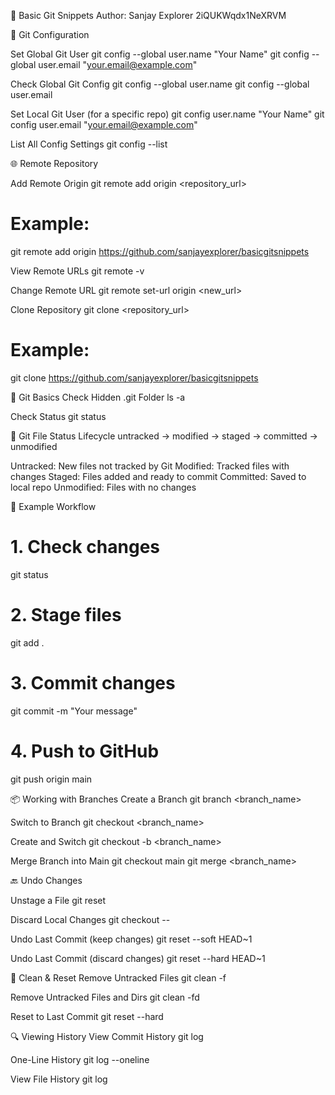 📁 Basic Git Snippets
Author: Sanjay Explorer 2iQUKWqdx1NeXRVM

🔧 Git Configuration

Set Global Git User
git config --global user.name "Your Name"
git config --global user.email "your.email@example.com"

Check Global Git Config
git config --global user.name
git config --global user.email

Set Local Git User (for a specific repo)
git config user.name "Your Name"
git config user.email "your.email@example.com"

List All Config Settings
git config --list


🌐 Remote Repository

Add Remote Origin
git remote add origin <repository_url>
# Example:
git remote add origin https://github.com/sanjayexplorer/basicgitsnippets

View Remote URLs
git remote -v

Change Remote URL
git remote set-url origin <new_url>

Clone Repository
git clone <repository_url>
# Example:
git clone https://github.com/sanjayexplorer/basicgitsnippets

📂 Git Basics
Check Hidden .git Folder
ls -a

Check Status
git status

🔄 Git File Status Lifecycle
untracked → modified → staged → committed → unmodified

Untracked: New files not tracked by Git
Modified: Tracked files with changes
Staged: Files added and ready to commit
Committed: Saved to local repo
Unmodified: Files with no changes

🧪 Example Workflow

# 1. Check changes
git status

# 2. Stage files
git add .

# 3. Commit changes
git commit -m "Your message"

# 4. Push to GitHub
git push origin main

📦 Working with Branches
Create a Branch
git branch <branch_name>

Switch to Branch
git checkout <branch_name>

Create and Switch
git checkout -b <branch_name>

Merge Branch into Main
git checkout main
git merge <branch_name>

🔙 Undo Changes

Unstage a File
git reset <file>

Discard Local Changes
git checkout -- <file>

Undo Last Commit (keep changes)
git reset --soft HEAD~1

Undo Last Commit (discard changes)
git reset --hard HEAD~1

🧹 Clean & Reset
Remove Untracked Files
git clean -f

Remove Untracked Files and Dirs
git clean -fd

Reset to Last Commit
git reset --hard

🔍 Viewing History
View Commit History
git log

One-Line History
git log --oneline

View File History
git log <file>

